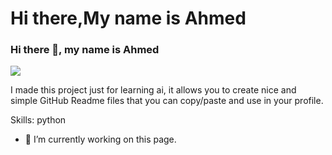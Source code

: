 # Hi there,My name is Ahmed
### Hi there 👋, my name is Ahmed
![](https://scontent.fcai21-1.fna.fbcdn.net/v/t39.30808-6/302968747_519359013206020_2266108236116221462_n.jpg?_nc_cat=104&ccb=1-7&_nc_sid=174925&_nc_ohc=68FuNxe8uNcAX_zDDqB&_nc_ht=scontent.fcai21-1.fna&oh=00_AfDqhMMFkT7aqV1N5z-tqhpq-Cv2hxqluyZJMwmZgtWTqg&oe=642040FF)

I made this project just for learning ai, it allows you to create nice and simple GitHub Readme files that you can copy/paste and use in your profile.

Skills: python

- 🔭 I’m currently working on this page. 




